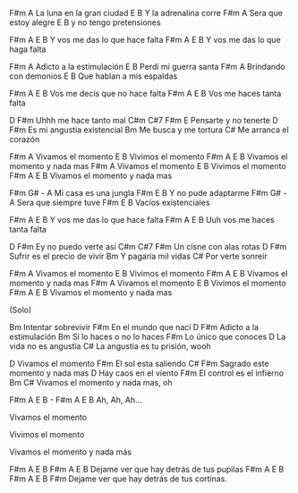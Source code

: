 
   F#m        A
La luna en la gran ciudad
     E        B
Y la adrenalina corre
 F#m            A
Sera que estoy alegre
     E           B
y no tengo pretensiones

F#m       A               E   B
Y vos me das lo que hace falta
F#m       A               E   B
Y vos me das lo que haga falta

 F#m             A
Adicto a la estimulación
   E              B
Perdí mi guerra santa
  F#m            A
Brindando con demonios
       E           B
Que hablan a mis espaldas

F#m      A                 E  B
Vos me decís que no hace falta
F#m      A           E  B
Vos me haces tanta falta

D       F#m
Uhhh me hace tanto mal
   C#m  C#7     F#m  E
Pensarte y no tenerte
D       F#m
Es mi angustia existencial
   Bm
Me busca y me tortura
   C#
Me arranca el corazón

F#m          A
Vivamos el momento
E            B
Vivimos el momento
F#m          A             E   B
Vivamos el momento y nada mas
F#m          A
Vivamos el momento
E            B
Vivimos el momento
F#m          A             E   B
Vivamos el momento y nada mas

F#m            G# - A
Mi casa es una jungla
 F#m  E        B
Y no pude adaptarme
F#m            G# - A
Sera que siempre tuve
F#m E           B
Vacíos existenciales

F#m       A               E   B
Y vos me das lo que hace falta
F#m         A            E   B
Uuh vos me haces tanta falta

D     F#m
Ey no puedo verte así
   C#m   C#7      F#m
Un cisne con alas rotas
D            F#m
Sufrir es el precio de vivir
  Bm
Y pagaría mil vidas
    C#
Por verte sonreír


F#m          A
Vivamos el momento
  E          B
Vivimos el momento
F#m          A             E   B
Vivamos el momento y nada mas
F#m          A
Vivamos el momento
  E          B
Vivimos el momento
F#m          A             E   B
Vivamos el momento y nada mas


(Solo)


Bm
Intentar sobrevivir
F#m
En el mundo que nací
 D               F#m
Adicto a la estimulación
Bm
Si lo haces o no lo haces
   F#m
Lo único que conoces
    D
La vida no es angustia
   C#
La angustia es tu prisión, wooh

D
Vivamos el momento
F#m
El sol esta saliendo
  C#                        F#m
Sagrado este momento y nada mas
D
Hay caos en el viento
      F#m
El control es el infierno
 Bm                       C#
Vivamos el momento y nada mas, oh

F#m A E B - F#m A E B
Ah, Ah, Ah...


Vivamos el momento

Vivimos el momento

Vivamos el momento y nada más

F#m     A       E     B               F#m  A  E  B
Dejame ver que hay detrás de tus pupilas
F#m     A       E     B               F#m  A  E  B F#m
Dejame ver que hay detrás de tus cortinas.
